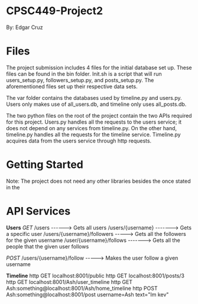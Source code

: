 # CPSC449-Project2
By: Edgar Cruz

# Files
The project submission includes 4 files for the initial database set up. These files can be found in the bin folder. Init.sh is a script that will run users_setup.py, followers_setup.py, and posts_setup.py. The aforementioned files set up their respective data sets.

The var folder contains the databases used by timeline.py and users.py. Users only makes use of all_users.db, and timeline only uses all_posts.db.

The two python files on the root of the project contain the two APIs required for this project. Users.py handles all the requests to the users service; it does not depend on any services from timeline.py. On the other hand, timeline.py handles all the requests for the timeline service. Timeline.py acquires data from the users service through http requests. 

# Getting Started
Note: The project does not need any other libraries besides the once stated in the

# API Services

**Users**
*GET*
/users            ------> Gets all users
/users/{username}  -------> Gets a specific user
/users/{username}/followers -----> Gets all the followers for the given username
/user/{username}/follows -------> Gets all the people that the given user follows

*POST*
/users/{username}/follow -----> Makes the user follow a given username

**Timeline**
http GET localhost:8001/public
http GET localhost:8001/posts/3
http GET localhost:8001/Ash/user_timeline
http GET Ash:something@localhost:8001/Ash/home_timeline
http POST Ash:something@localhost:8001/post username=Ash text="Im kev" 
